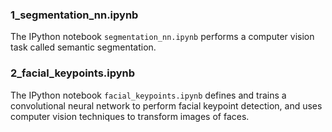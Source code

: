 

### 1_segmentation_nn.ipynb
The IPython notebook `segmentation_nn.ipynb` performs a computer vision task called semantic segmentation. 

### 2_facial_keypoints.ipynb
The IPython notebook `facial_keypoints.ipynb` defines and trains a convolutional neural network to perform facial keypoint detection, and uses computer vision techniques to transform images of faces. 
